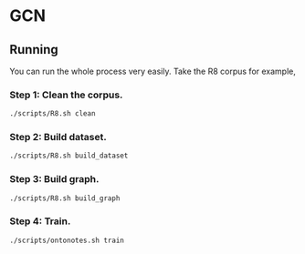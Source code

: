 # GCN

## Running
You can run the whole process very easily. Take the R8 corpus for example,

### Step 1: Clean the corpus.
```bash
./scripts/R8.sh clean
```

### Step 2: Build dataset.
```bash
./scripts/R8.sh build_dataset
```

### Step 3: Build graph.
```bash
./scripts/R8.sh build_graph
```

### Step 4: Train.
```bash
./scripts/ontonotes.sh train
```
